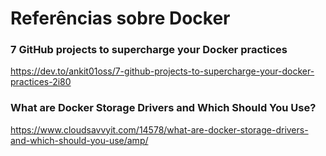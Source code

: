 # Referências sobre Docker

### 7 GitHub projects to supercharge your Docker practices

https://dev.to/ankit01oss/7-github-projects-to-supercharge-your-docker-practices-2i80

### What are Docker Storage Drivers and Which Should You Use?

https://www.cloudsavvyit.com/14578/what-are-docker-storage-drivers-and-which-should-you-use/amp/
